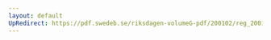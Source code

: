 ```yaml
---
layout: default
UpRedirect: https://pdf.swedeb.se/riksdagen-volumeG-pdf/200102/reg_200102/reg_200102_0504.pdf
---
```

